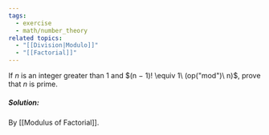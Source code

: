```yaml
---
tags:
  - exercise
  - math/number_theory
related topics:
  - "[[Division|Modulo]]"
  - "[[Factorial]]"
---
```

If $n$ is an integer greater than $1$ and $(n − 1)! \equiv 1\ (op("mod")\ n)$, prove that $n$ is prime.
##### Solution:
By [[Modulus of Factorial]].
